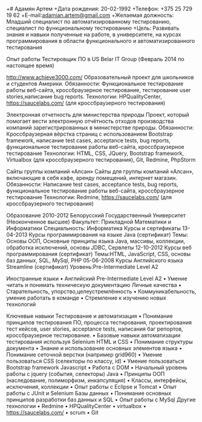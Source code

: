+# Адамян Артем
+Дата рождения: 20-02-1992
+Телефон: +375 25 729 19 62
+E-mail:adamian.artem@gmail.com
+Желаемая должность: Младший специалист по автоматизированному тестированию, специалист по функциональному тестированию
+Цель: Развивать знания и навыки полученные на работе, в университете, на курсах программирования в области функционального и автоматизированного тестирования

Опыт работы
Тестировщик ПО в US Belar IT Group (Февраль 2014 по настоящее время)

http://www.achieve3000.com/
Образовательный проект для школьников и студентов Америки.
Обязанности: Функциональное тестирование работы веб-сайта, кроссбраузерное тестирование, тестирование user stories,написание bug reports.
Технологии: HPQualityCenter, https://saucelabs.com/ (для кроссбраузерного тестирования)

Электронная отчетность для министерства природы
Проект, который помогает вести электронную отчётность отходов производства компаний зарегистрированных в министерстве природы.
Обязанности: Кроссбраузерная вёрстка страниц с использованием Bootstrap framework, написание test cases, acceptance tests, bug reports, функциональное тестирование работы веб-сайта, кроссбраузерное тестирование
Технологии: HTML, CSS, JQuery, Bootstrap framework, Virtualbox (для кроссбраузерного тестирования), Git, Redmine, PhpStorm



Сайты группы компаний «Алсан»
Сайты для группы компаний «Алсан», включающие в себя кафе, аренду помещений, интернет магазин.
Обязанности: Написание test cases, acceptance tests, bug reports, функциональное тестирование работы веб-сайта, кроссбраузерное тестирование
Технологии: Redmine, https://saucelabs.com/ (для кроссбраузерного тестирования)

Образование
2010-2012	Белорусский Государственный Университет (Неоконченное высшее)
		Факультет: Прикладной Математики и Информатики
		Специальность: Информатика
Курсы и сертификаты
13-04-2013	Курсы программирования на языке Java (сертификат)
		Темы: Основы ООП, Основные принципы языка Java, массивы, 				коллекции, обработка исключений, основы JDBC, Сервлеты
12-10-2012	Курсы веб программирования (сертификат)
		Темы:HTML, JavaScript, CSS, основы баз данных, SQL, MySql, PHP
05-06-2008	Курсы Английского языка Streamline (сертификат)
		Уровень:Pre-Intermediate Level A2

Иностранные языки
•	Английский Pre-Intermediate Level A2
•	Умение читать и понимать техническую документацию
Личные качества
•	Старательность, упорство,целеустремлённость
•	Коммуникабельность, умение работать в команде
•	Стремление к изучению новых технологий

Ключевые навыки
Тестирование и автоматизация
•	Понимание принципов тестирования ПО, процесса тестирования, проектирования тест кейсов, user stories, acceptance tests, написания баг репортов, кроссбраузерное тестирование.
•	Базовые навыки автоматизации тестирования используя Selenium
HTML и CSS
•	Понимание структуры документа
•	Знание и использование основных элементов языка
•	Понимание сеточной верстки (например grid960)
•	Умение пользоваться CSS (селекторы по классу, id)
•	Умение пользоваться Bootstrap framework
Javascript
•	Работа с DOM
•	Начальный уровень работы с jquery (события, селекторы)
Java
•	Принципы ООП (наследование, полиморфизм, инкапсуляция)
•	Классы, интерфейсы, исключения, коллекции
•	Опыт работы с Eclipse и Tomcat
•	Опыт работы с JUnit и Selenium
Базы данных
•	Понимание основных принципов разработки баз данных и SQL
•	Опыт работы с MySql
Другие технологии
•	Redmine
•	HPQualityCenter
•	virtualbox
•	https://saucelabs.com/
•	scrum
•	Git


